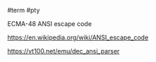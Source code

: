 #term  #pty

ECMA-48
ANSI escape code

https://en.wikipedia.org/wiki/ANSI_escape_code

https://vt100.net/emu/dec_ansi_parser

